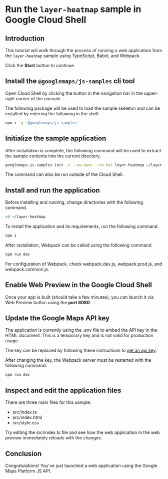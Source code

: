 # Run the `layer-heatmap` sample in Google Cloud Shell

<walkthrough-tutorial-duration duration="10"/>

## Introduction

This tutorial will walk through the process of running a web application from
the `layer-heatmap` sample using TypeScript, Babel, and Webpack.

Click the **Start** button to continue.

## Install the `@googlemaps/js-samples` cli tool

Open Cloud Shell by clicking the
<walkthrough-cloud-shell-icon></walkthrough-cloud-shell-icon> button in the
navigation bar in the upper-right corner of the console.

The following package will be used to load the sample skeleton and can be
installed by entering the following in the shell:

```bash
npm i -g '@googlemaps/js-samples'
```

## Initialize the sample application

After installation is complete, the following command will be used to extract
the sample contents into the current directory.

```bash
googlemaps-js-samples init -v --no-open --no-hot layer-heatmap ~/layer-heatmap
```

The command can also be run outside of the Cloud Shell.

## Install and run the application

Before installing and running, change directories with the following command.

```bash
cd ~/layer-heatmap
```

To install the application and its requirements, run the following command.

```bash
npm i
```

After installation, Webpack can be called using the following command.

```bash
npm run dev
```

For configuration of Webpack, check
<walkthrough-editor-open-file filePath="~/layer-heatmap/webpack.dev.js">webpack.dev.js</walkthrough-editor-open-file>,
<walkthrough-editor-open-file filePath="~/layer-heatmap/webpack.prod.js">webpack.prod.js</walkthrough-editor-open-file>,
and
<walkthrough-editor-open-file filePath="~/layer-heatmap/webpack.common.js">webpack.common.js</walkthrough-editor-open-file>.

## Enable Web Preview in the Google Cloud Shell

Once your app is built (should take a few minutes), you can launch it via
<walkthrough-spotlight-pointer target="cloudshell" spotlightId="devshell-web-preview-button">Web
Preview button</walkthrough-spotlight-pointer> using the **port 8080**.

## Update the Google Maps API key

The application is currently using the
<walkthrough-editor-open-file filePath="~/layer-heatmap/.env">.env</walkthrough-editor-open-file>
file to embed the API key in the HTML document. This is a temporary key and is
not valid for production usage.

The key can be replaced by following these instructions to
[get an api key](https://developers.google.com/maps/documentation/javascript/get-api-key).

After changing the key, the Webpack server must be restarted with the following
command:

```bash
npm run dev
```

## Inspect and edit the application files

There are three main files for this sample:

*   <walkthrough-editor-open-file filePath="~/layer-heatmap/src/index.ts">src/index.ts</walkthrough-editor-open-file>
*   <walkthrough-editor-open-file filePath="~/layer-heatmap/src/index.html">src/index.html</walkthrough-editor-open-file>
*   <walkthrough-editor-open-file filePath="~/layer-heatmap/src/style.css">src/style.css</walkthrough-editor-open-file>

Try editing the <walkthrough-editor-open-file filePath="~/layer-heatmap/src/index.ts">src/index.ts</walkthrough-editor-open-file> file and see how the web application in the web preview immediately reloads with the changes.

## Conclusion

<walkthrough-conclusion-trophy></walkthrough-conclusion-trophy>

Congratulations! You've just launched a web application using the Google Maps
Platform JS API.
